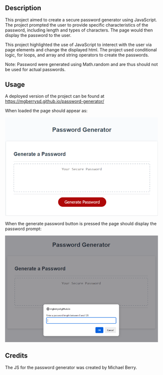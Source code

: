 # <password-generator>

## Description

This project aimed to create a secure password generator using JavaScript. The project prompted the user to provide specific characteristics of the password, including length and types of characters. The page would then display the password to the user. 


This project highlighted the use of JavaScript to interect with the user via page elements and change the displayed html. The project used conditional logic, for loops, and array and string operators to create the passwords.

Note: Password were generated using Math.random and are thus should not be used for actual passwords.

## Usage

A deployed version of the project can be found at https://mgberrysd.github.io/password-generator/

When loaded the page should appear as:

![Secure password generator page deployed via github pages](assets/images/pwg-screenshot-1.png)

When the generate password button is pressed the page should display the password prompt:

![Password generator page after button is pressed](assets/images/pwg-screenshot-2.png)

## Credits

The JS for the password generator was created by Michael Berry.